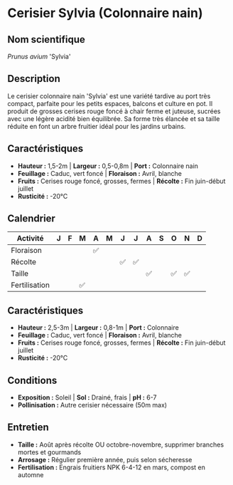 # Cerisier Sylvia (Colonnaire nain)

## Nom scientifique
*Prunus avium* 'Sylvia'

## Description
Le cerisier colonnaire nain 'Sylvia' est une variété tardive au port très compact, parfaite pour les petits espaces, balcons et culture en pot. Il produit de grosses cerises rouge foncé à chair ferme et juteuse, sucrées avec une légère acidité bien équilibrée. Sa forme très élancée et sa taille réduite en font un arbre fruitier idéal pour les jardins urbains.

## Caractéristiques
- **Hauteur :** 1,5-2m | **Largeur :** 0,5-0,8m | **Port :** Colonnaire nain
- **Feuillage :** Caduc, vert foncé | **Floraison :** Avril, blanche
- **Fruits :** Cerises rouge foncé, grosses, fermes | **Récolte :** Fin juin-début juillet
- **Rusticité :** -20°C

## Calendrier
| Activité     | J | F | M | A | M | J | J | A | S | O | N | D |
|--------------|---|---|---|---|---|---|---|---|---|---|---|---|
| Floraison    |   |   |   | ✅ |   |   |   |   |   |   |   |   |
| Récolte      |   |   |   |   |   | ✅ | ✅ |   |   |   |   |   |
| Taille       |   |   |   |   |   |   |   | ✅ |   | ✅ | ✅ |   |
| Fertilisation|   |   | ✅ |   |   |   |   |   |   |   |   |   |

## Caractéristiques
- **Hauteur :** 2,5-3m | **Largeur :** 0,8-1m | **Port :** Colonnaire
- **Feuillage :** Caduc, vert foncé | **Floraison :** Avril, blanche
- **Fruits :** Cerises rouge foncé, grosses, fermes | **Récolte :** Fin juin-début juillet
- **Rusticité :** -20°C

## Conditions
- **Exposition :** Soleil | **Sol :** Drainé, frais | **pH :** 6-7
- **Pollinisation :** Autre cerisier nécessaire (50m max)

## Entretien
- **Taille :** Août après récolte OU octobre-novembre, supprimer branches mortes et gourmands
- **Arrosage :** Régulier première année, puis selon sécheresse
- **Fertilisation :** Engrais fruitiers NPK 6-4-12 en mars, compost en automne